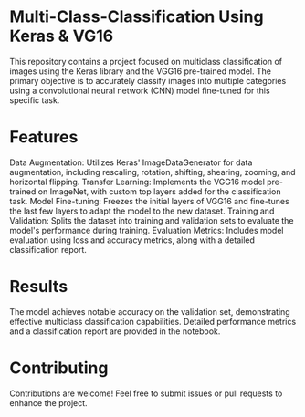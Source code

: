 # Multi-Class-Classification Using Keras & VG16
This repository contains a project focused on multiclass classification of images using the Keras library and the VGG16 pre-trained model. The primary objective is to accurately classify images into multiple categories using a convolutional neural network (CNN) model fine-tuned for this specific task.

# Features
Data Augmentation: Utilizes Keras' ImageDataGenerator for data augmentation, including rescaling, rotation, shifting, shearing, zooming, and horizontal flipping.
Transfer Learning: Implements the VGG16 model pre-trained on ImageNet, with custom top layers added for the classification task.
Model Fine-tuning: Freezes the initial layers of VGG16 and fine-tunes the last few layers to adapt the model to the new dataset.
Training and Validation: Splits the dataset into training and validation sets to evaluate the model's performance during training.
Evaluation Metrics: Includes model evaluation using loss and accuracy metrics, along with a detailed classification report.

# Results
The model achieves notable accuracy on the validation set, demonstrating effective multiclass classification capabilities. Detailed performance metrics and a classification report are provided in the notebook.

# Contributing
Contributions are welcome! Feel free to submit issues or pull requests to enhance the project.
